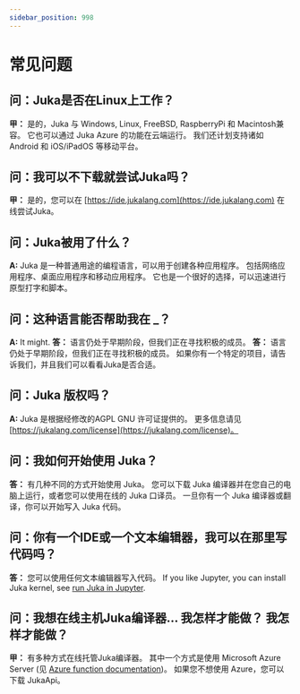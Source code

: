 ```yaml
---
sidebar_position: 998
---
```


# 常见问题

## 问：Juka是否在Linux上工作？

**甲：** 是的，Juka 与 Windows, Linux, FreeBSD, RaspberryPi 和 Macintosh兼容。 它也可以通过 Juka Azure 的功能在云端运行。 我们还计划支持诸如Android 和 iOS/iPadOS 等移动平台。

## 问：我可以不下载就尝试Juka吗？

**甲：** 是的，您可以在 [https://ide.jukalang.com](https://ide.jukalang.com) 在线尝试Juka。

## 问：Juka被用了什么？

**A:** Juka 是一种普通用途的编程语言，可以用于创建各种应用程序。 包括网络应用程序、桌面应用程序和移动应用程序。 它也是一个很好的选择，可以迅速进行原型打字和脚本。

## 问：这种语言能否帮助我在 _？

**A:** It might. **答：** 语言仍处于早期阶段，但我们正在寻找积极的成员。 **答：** 语言仍处于早期阶段，但我们正在寻找积极的成员。 如果你有一个特定的项目，请告诉我们，并且我们可以看看Juka是否合适。

## 问：Juka 版权吗？

**A:** Juka 是根据经修改的AGPL GNU 许可证提供的。 更多信息请见 [https://jukalang.com/license](https://jukalang.com/license)。

## 问：我如何开始使用 Juka？

**答：** 有几种不同的方式开始使用 Juka。 您可以下载 Juka 编译器并在您自己的电脑上运行，或者您可以使用在线的 Juka 口译员。 一旦你有一个 Juka 编译器或翻译，你可以开始写入 Juka 代码。

## 问：你有一个IDE或一个文本编辑器，我可以在那里写代码吗？

**答：** 您可以使用任何文本编辑器写入代码。 If you like Jupyter, you can install Juka kernel, see [run Juka in Jupyter](https://jukalang.com/docs/run-in-jupyter/).

## 问：我想在线主机Juka编译器... 我怎样才能做？ 我怎样才能做？

**甲：** 有多种方式在线托管Juka编译器。 其中一个方式是使用 Microsoft Azure Server (见 [Azure function documentation](https://docs.microsoft.com/en-us/azure/azure-functions/functions-create-first))。 如果您不想使用 Azure，您可以下载 JukaApi。
